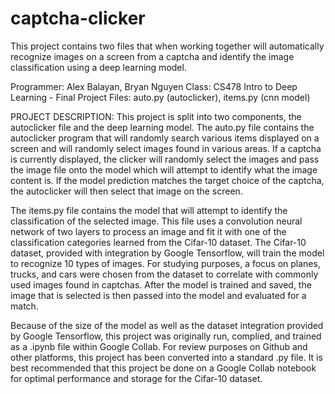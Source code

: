 # captcha-clicker
This project contains two files that when working together will automatically recognize images on a screen from a captcha and identify the image classification using a deep learning model.

Programmer: Alex Balayan, Bryan Nguyen
Class: CS478 Intro to Deep Learning - Final Project
Files: auto.py (autoclicker), items.py (cnn model)

PROJECT DESCRIPTION:  This project is split into two components, the autoclicker file and the deep learning model.  The auto.py file contains the autoclicker program that will randomly search various items displayed on a screen and will randomly select images found in various areas.  If a captcha is currently displayed, the clicker will randomly select the images and pass the image file onto the model which will attempt to identify what the image content is.  If the model prediction matches the target choice of the captcha, the autoclicker will then select that image on the screen.

The items.py file contains the model that will attempt to identify the classification of the selected image.  This file uses a convolution neural network of two layers to process an image and fit it with one of the classification categories learned from the Cifar-10 dataset.  The Cifar-10 dataset, provided with integration by Google Tensorflow, will train the model to recognize 10 types of images.  For studying purposes, a focus on planes, trucks, and cars were chosen from the dataset to correlate with commonly used images found in captchas.  After the model is trained and saved, the image that is selected is then passed into the model and evaluated for a match.

Because of the size of the model as well as the dataset integration provided by Google Tensorflow, this project was originally run, complied, and trained as a .ipynb file within Google Collab.  For review purposes on Github and other platforms, this project has been converted into a standard .py file.  It is best recommended that this project be done on a Google Collab notebook for optimal performance and storage for the Cifar-10 dataset.
